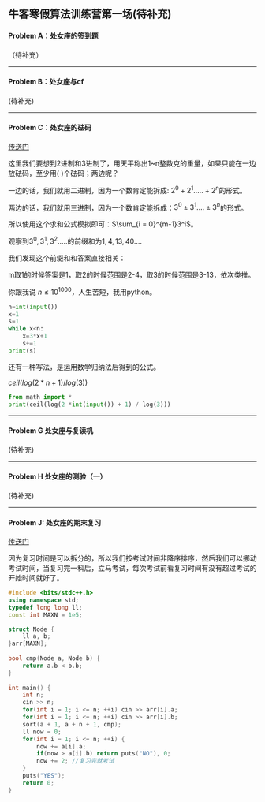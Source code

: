 ## 牛客寒假算法训练营第一场(待补充)

#### Problem A：处女座的签到题

（待补充）

***

#### Problem B：处女座与cf

(待补充)

***

#### Problem C：处女座的砝码

[传送门](https://ac.nowcoder.com/acm/contest/327/C)

这里我们要想到2进制和3进制了，用天平称出1~n整数克的重量，如果只能在一边放砝码，至少用( )个砝码；两边呢？

一边的话，我们就用二进制，因为一个数肯定能拆成: $2^0 + 2^1 .....+2^n​$的形式。

两边的话，我们就用三进制，因为一个数肯定能拆成：$3^0 ± 3^1 .... ± 3^n$的形式。

所以使用这个求和公式模拟即可：$\sum_{i = 0}^{m-1}3^i$。

观察到$3^0,3^1,3^2.....$的前缀和为$1,4,13,40....$

我们发现这个前缀和和答案直接相关：

m取1的时候答案是1，取2的时候范围是2-4，取3的时候范围是3-13，依次类推。

你跟我说 $n ≤ 10^{1000}​$，人生苦短，我用python。

```python
n=int(input())
x=1
s=1
while x<n:
    x=3*x+1
    s+=1
print(s)
```

还有一种写法，是运用数学归纳法后得到的公式。

$ceil(log(2 * n + 1) / log(3))$

```python
from math import *
print(ceil(log(2 *int(input()) + 1) / log(3)))
```

***

#### Problem G 处女座与复读机

(待补充)

***

#### Problem H  处女座的测验（一）

(待补充)

***

#### Problem J: 处女座的期末复习

[传送门](https://ac.nowcoder.com/acm/contest/327/J)

因为复习时间是可以拆分的，所以我们按考试时间非降序排序，然后我们可以挪动考试时间，当复习完一科后，立马考试，每次考试前看复习时间有没有超过考试的开始时间就好了。

```cpp
#include <bits/stdc++.h>
using namespace std;
typedef long long ll;
const int MAXN = 1e5;

struct Node {
    ll a, b;
}arr[MAXN];
 
bool cmp(Node a, Node b) {
    return a.b < b.b;
}
 
int main() {
    int n;
    cin >> n;
    for(int i = 1; i <= n; ++i) cin >> arr[i].a;
    for(int i = 1; i <= n; ++i) cin >> arr[i].b;
    sort(a + 1, a + n + 1, cmp);
    ll now = 0;
    for(int i = 1; i <= n; ++i) {
        now += a[i].a;
        if(now > a[i].b) return puts("NO"), 0;
        now += 2; //复习完就考试
    }
    puts("YES");
    return 0;
}
```



